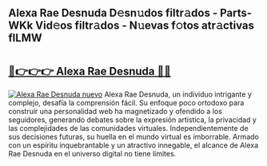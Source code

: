 ## Alexa Rae Desnuda D𝚎sn𝚞dos filtr𝚊dos - Parts-WKk Vid𝚎os filtr𝚊dos - N𝚞evas f𝚘tos atr𝚊ctivas flLMW

# <h2><a href="http://mbcfj9h.tromn.icu/?c=Alexa+Rae+Desnuda">🔗👉👉👉 Alexa Rae Desnuda 🔗🔗</a></h2>

[![Alexa Rae Desnuda nuevo](https://i.imgur.com/pEAQMta.gif)](http://mbcfj9h.tromn.icu/?c=Alexa+Rae+Desnuda)
Alexa Rae Desnuda, un individuo intrigante y complejo, desafía la comprensión fácil. Su enfoque poco ortodoxo para construir una personalidad web ha magnetizado y ofendido a los seguidores, generando debates sobre la expresión artística, la privacidad y las complejidades de las comunidades virtuales. Independientemente de sus decisiones futuras, su huella en el mundo virtual es imborrable. Armado con un espíritu inquebrantable y un atractivo innegable, el alcance de Alexa Rae Desnuda en el universo digital no tiene límites.

